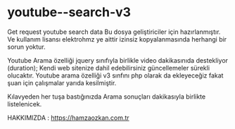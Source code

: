 # youtube--search-v3
Get request youtube search data
Bu dosya geliştiriciler için hazırlanmıştır. Ve kullanım lisansı elektrohmz ye aittir izinsiz kopyalanmasında herhangi bir sorun yoktur.

Youtube Arama özelliği jquery sınıfıyla birlikle video dakikasınıda destekliyor (duration);
Kendi web sitenize dahil edebilirsiniz güncellemeler sürekli olucaktır. 
Youtube arama özelliği v3 sınfını php olarak da ekleyeceğiz fakat şuan için çalışmalar yarıda kesilmiştir.

Kılavyeden her tuşa bastığınızda Arama sonuçları dakikasıyla birlikte listelenicek.

HAKKIMIZDA : https://hamzaozkan.com.tr
